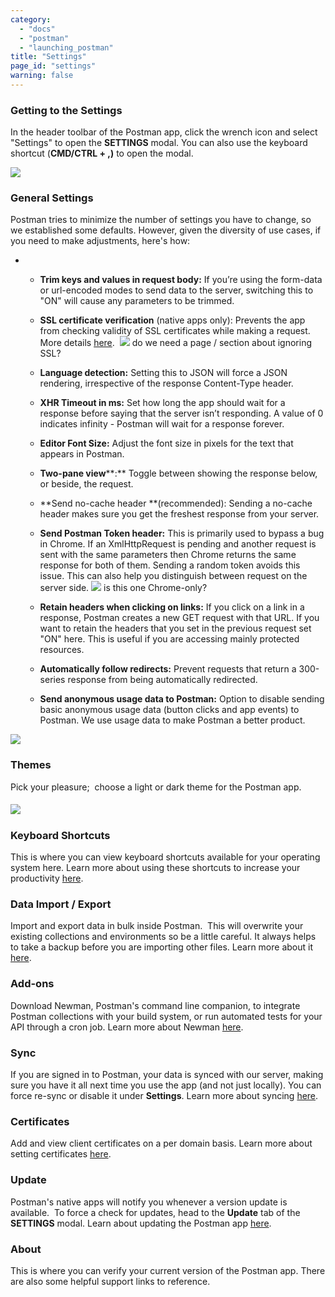 ```yaml
---
category: 
  - "docs"
  - "postman"
  - "launching_postman"
title: "Settings"
page_id: "settings"
warning: false
---
```


### Getting to the Settings

In the header toolbar of the Postman app, click the wrench icon and select "Settings" to open the **SETTINGS** modal. You can also use the keyboard shortcut (**CMD/CTRL + ,)** to open the modal.

![](https://s3.amazonaws.com/postman-static-getpostman-com/postman-docs/58492131.png)

### General Settings

Postman tries to minimize the number of settings you have to change, so we established some defaults. However, given the diversity of use cases, if you need to make adjustments, here's how:

*   *   **Trim keys and values in request body:** If you’re using the form-data or url-encoded modes to send data to the server, switching this to "ON" will cause any parameters to be trimmed.

    *   **SSL certificate verification** (native apps only): Prevents the app from checking validity of SSL certificates while making a request. More details [here](https://www.getpostman.com/docs/ignoring_ssl).  ![](images/icons/emoticons/star_red.pn) do we need a page / section about ignoring SSL?

    *   **Language detection:** Setting this to JSON will force a JSON rendering, irrespective of the response Content-Type header.

    *   **XHR Timeout in ms:** Set how long the app should wait for a response before saying that the server isn’t responding. A value of 0 indicates infinity - Postman will wait for a response forever.

    *   **Editor Font Size:** Adjust the font size in pixels for the text that appears in Postman.

    *   **Two-pane view****:** Toggle between showing the response below, or beside, the request.

    *   **Send no-cache header **(recommended): Sending a no-cache header makes sure you get the freshest response from your server.

    *   **Send Postman Token header:** This is primarily used to bypass a bug in Chrome. If an XmlHttpRequest is pending and another request is sent with the same parameters then Chrome returns the same response for both of them. Sending a random token avoids this issue. This can also help you distinguish between request on the server side. ![](images/icons/emoticons/star_red.pn) is this one Chrome-only?

    *   **Retain headers when clicking on links:** If you click on a link in a response, Postman creates a new GET request with that URL. If you want to retain the headers that you set in the previous request set "ON" here. This is useful if you are accessing mainly protected resources.

    *   **Automatically follow redirects:** Prevent requests that return a 300-series response from being automatically redirected. 

    *   **Send anonymous usage data to Postman:** Option to disable sending basic anonymous usage data (button clicks and app events) to Postman. We use usage data to make Postman a better product.

![](https://s3.amazonaws.com/postman-static-getpostman-com/postman-docs/58492184.png)

### Themes

Pick your pleasure;  choose a light or dark theme for the Postman app.

##### ![](https://s3.amazonaws.com/postman-static-getpostman-com/postman-docs/58492628.png)

### Keyboard Shortcuts

This is where you can view keyboard shortcuts available for your operating system here. Learn more about using these shortcuts to increase your productivity [here](https://www.getpostman.com/docs/Navigating+Postman).

### Data Import / Export

Import and export data in bulk inside Postman.  This will overwrite your existing collections and environments so be a little careful. It always helps to take a backup before you are importing other files. Learn more about it [here](https://www.getpostman.com/docs/Exporting+and+Importing+Postman+data).

### Add-ons

Download Newman, Postman's command line companion, to integrate Postman collections with your build system, or run automated tests for your API through a cron job. Learn more about Newman [here](https://www.getpostman.com/docs/Newman). 

### Sync

If you are signed in to Postman, your data is synced with our server, making sure you have it all next time you use the app (and not just locally). You can force re-sync or disable it under **Settings**. Learn more about syncing [here](https://www.getpostman.com/docs/Syncing).

### **Certificates**

Add and view client certificates on a per domain basis. Learn more about setting certificates [here](https://www.getpostman.com/docs/Certificates).

### **Update**

Postman's native apps will notify you whenever a version update is available.  To force a check for updates, head to the **Update** tab of the **SETTINGS** modal. Learn about updating the Postman app [here](https://www.getpostman.com/docs/Updating+Postman).

### About

This is where you can verify your current version of the Postman app. There are also some helpful support links to reference.
